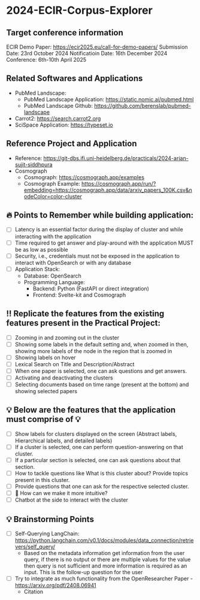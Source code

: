 # 2024-ECIR-Corpus-Explorer

## Target conference information
ECIR Demo Paper: https://ecir2025.eu/call-for-demo-papers/
Submission Date: 23rd October 2024
Notificatioin Date: 16th December 2024
Conference: 6th-10th April 2025

## Related Softwares and Applications
- PubMed Landscape:
    - PubMed Landscape Application: https://static.nomic.ai/pubmed.html
    - PubMed Landscape Github: https://github.com/berenslab/pubmed-landscape
- Carrot2: https://search.carrot2.org
- SciSpace Application: https://typeset.io

## Reference Project and Application
- Reference: https://git-dbs.ifi.uni-heidelberg.de/practicals/2024-arjan-sujit-siddhpura
- Cosmograph 
    - Cosmograph: https://cosmograph.app/examples
    - Cosmograph Example: https://cosmograph.app/run/?embedding=https://cosmograph.app/data/arxiv_papers_100K.csv&nodeColor=color-cluster

## :fire: Points to Remember while building application:
- [ ] Latency is an essential factor during the display of cluster and while interacting with the application
- [ ] Time required to get answer and play-around with the application MUST be as low as possible
- [ ] Security, i.e., credentials must not be exposed in the application to interact with OpenSearch or with any database
- [ ] Application Stack: 
    - Database: OpenSearch
    - Programming Language:
        - Backend: Python (FastAPI or direct integration)
        - Frontend: Svelte-kit and Cosmograph

## :bangbang: Replicate the features from the existing features present in the Practical Project:
- [ ] Zooming in and zooming out in the cluster
- [ ] Showing some labels in the default setting and, when zoomed in then, showing more labels of the node in the region that is zoomed in
- [ ] Showing labels on hover
- [ ] Lexical Search on Title and Description/Abstract
- [ ] When one paper is selected, one can ask questions and get answers.
- [ ] Activating and deactivating the clusters
- [ ] Selecting documents based on time range (present at the bottom) and showing selected papers

## :bulb: Below are the features that the application must comprise of :bulb:
- [ ] Show labels for clusters displayed on the screen (Abstract labels, Hierarchical labels, and detailed labels)
- [ ] If a cluster is selected, one can perform question-answering on that cluster.
- [ ] If a particular section is selected, one can ask questions about that section.
- [ ] How to tackle questions like What is this cluster about? Provide topics present in this cluster.
- [ ] Provide questions that one can ask for the respective selected cluster.
- [ ] :thinking: How can we make it more intuitive?
- [ ] Chatbot at the side to interact with the cluster

## :bulb: Brainstorming Points
- [ ] Self-Querying LangChain: https://python.langchain.com/v0.1/docs/modules/data_connection/retrievers/self_query/
    - Based on the metadata information get information from the user query, if there is no output or there are multiple values for the value then query is not sufficient and more information is required as an input. This is the follow-up question for the user
- [ ] Try to integrate as much functionality from the OpenResearcher Paper - https://arxiv.org/pdf/2408.06941
    - Citation
